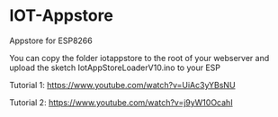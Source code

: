 # IOT-Appstore
Appstore for ESP8266

You can copy the folder iotappstore to the root of your webserver and upload the sketch IotAppStoreLoaderV10.ino to your ESP

Tutorial 1: https://www.youtube.com/watch?v=UiAc3yYBsNU

Tutorial 2: https://www.youtube.com/watch?v=j9yW10OcahI
